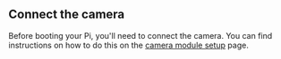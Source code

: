 ## Connect the camera

Before booting your Pi, you'll need to connect the camera. You can find instructions on how to do this on the [camera module setup](https://projects.raspberrypi.org/en/projects/getting-started-with-picamera) page. 

